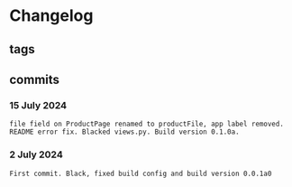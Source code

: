 # Changelog #

## tags ##

## commits ##

### 15 July 2024 ###

    file field on ProductPage renamed to productFile, app label removed. README error fix. Blacked views.py. Build version 0.1.0a.

### 2 July 2024 ###

    First commit. Black, fixed build config and build version 0.0.1a0
